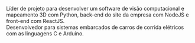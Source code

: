 Líder de projeto para desenvolver um software de visão computacional e mapeamento 3D com Python, back-end do site da empresa com NodeJS e front-end com ReactJS.  
Desenvolvedor para sistemas embarcados de carros de corrida elétricos com as linguagens C e Arduino.